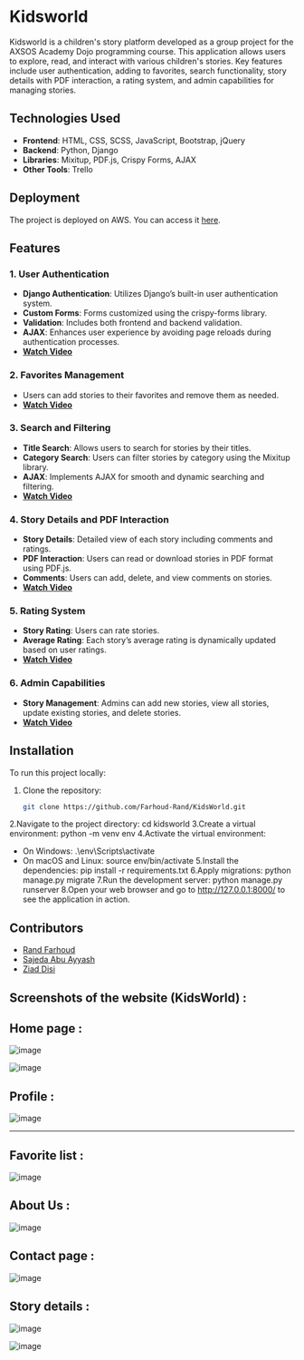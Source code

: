 # Kidsworld

Kidsworld is a children's story platform developed as a group project for the AXSOS Academy Dojo programming course. This application allows users to explore, read, and interact with various children's stories. Key features include user authentication, adding to favorites, search functionality, story details with PDF interaction, a rating system, and admin capabilities for managing stories.

## Technologies Used

- **Frontend**: HTML, CSS, SCSS, JavaScript, Bootstrap, jQuery
- **Backend**: Python, Django
- **Libraries**: Mixitup, PDF.js, Crispy Forms, AJAX
- **Other Tools**: Trello

## Deployment

The project is deployed on AWS. You can access it [here](http://16.171.135.225/).

## Features

### 1. User Authentication
- **Django Authentication**: Utilizes Django’s built-in user authentication system.
- **Custom Forms**: Forms customized using the crispy-forms library.
- **Validation**: Includes both frontend and backend validation.
- **AJAX**: Enhances user experience by avoiding page reloads during authentication processes.
- **[Watch Video](https://drive.google.com/file/d/1bfNjkt7KL0r9-0kS_2kZOuE6GciiHl9H/view?usp=sharing)**

### 2. Favorites Management
- Users can add stories to their favorites and remove them as needed.
- **[Watch Video](https://drive.google.com/file/d/1CAbBKVdOtfu72rM5JEgs9hWnOEoFytLe/view?usp=sharing)**

### 3. Search and Filtering
- **Title Search**: Allows users to search for stories by their titles.
- **Category Search**: Users can filter stories by category using the Mixitup library.
- **AJAX**: Implements AJAX for smooth and dynamic searching and filtering.
- **[Watch Video](https://drive.google.com/file/d/1rkEEeukveSZ1NL9GZlJih695Xn3rPJnQ/view?usp=sharing)**

### 4. Story Details and PDF Interaction
- **Story Details**: Detailed view of each story including comments and ratings.
- **PDF Interaction**: Users can read or download stories in PDF format using PDF.js.
- **Comments**: Users can add, delete, and view comments on stories.
- **[Watch Video](https://drive.google.com/file/d/1E8nn3tjmyq_lMt61osy0wpfZ9Cy6YzK2/view?usp=sharing)**

### 5. Rating System
- **Story Rating**: Users can rate stories.
- **Average Rating**: Each story’s average rating is dynamically updated based on user ratings.
- **[Watch Video](https://drive.google.com/uc?id=1Mfct5I8wmCLtwtUt5Nhf0M3UuULezzzK&export=download)**

### 6. Admin Capabilities
- **Story Management**: Admins can add new stories, view all stories, update existing stories, and delete stories.
- **[Watch Video](https://drive.google.com/file/d/1nS7LJoXBinUi34rImteIgDIg-Pu5SHnI/view?usp=sharing)**

## Installation

To run this project locally:

1. Clone the repository:
   ```bash
   git clone https://github.com/Farhoud-Rand/KidsWorld.git
2.Navigate to the project directory:
   cd kidsworld
3.Create a virtual environment:
   python -m venv env
4.Activate the virtual environment:
   - On Windows:
      .\env\Scripts\activate
   - On macOS and Linux:
      source env/bin/activate
5.Install the dependencies:
   pip install -r requirements.txt
6.Apply migrations:
   python manage.py migrate
7.Run the development server:
   python manage.py runserver
8.Open your web browser and go to http://127.0.0.1:8000/ to see the application in action.

## Contributors

- [Rand Farhoud](https://www.linkedin.com/in/rand-farhoud-301b64184/)
- [Sajeda Abu Ayyash](https://www.linkedin.com/in/sajeda-abu-ayyash-b09351251/)
- [Ziad Disi](https://www.linkedin.com/in/ziad-disi-7945b01ab/)

## Screenshots of the website (KidsWorld) :

Home page :
---

![image](https://github.com/Farhoud-Rand/KidsWorld/assets/162067676/0ce8ef08-1b9e-448e-a3ba-885a802637f8)

![image](https://github.com/Farhoud-Rand/KidsWorld/assets/162067676/e7915464-0dca-4c6f-96b4-0c93d5ce2334)


Profile :
---

![image](https://github.com/Farhoud-Rand/KidsWorld/assets/162067676/8cd6959c-152c-4b66-9377-5dce839a8927)

---

Favorite list :
---

![image](https://github.com/Farhoud-Rand/KidsWorld/assets/162067676/077fe1fe-6904-4cbe-9dc6-33a7e3df136d)

About Us :
---

![image](https://github.com/Farhoud-Rand/KidsWorld/assets/162067676/3c17069c-74d6-408c-a87f-863ae93bb3f5)

Contact page :
---

![image](https://github.com/Farhoud-Rand/KidsWorld/assets/162067676/a61eeab2-77f2-42d0-9efc-271cef5afc02)


Story details :
---

![image](https://github.com/Farhoud-Rand/KidsWorld/assets/162067676/88cc0196-5d74-48d1-bd0c-b7cbf871ebee)


![image](https://github.com/Farhoud-Rand/KidsWorld/assets/162067676/92dd8bec-9e64-45a8-b648-a14e361170fb)
